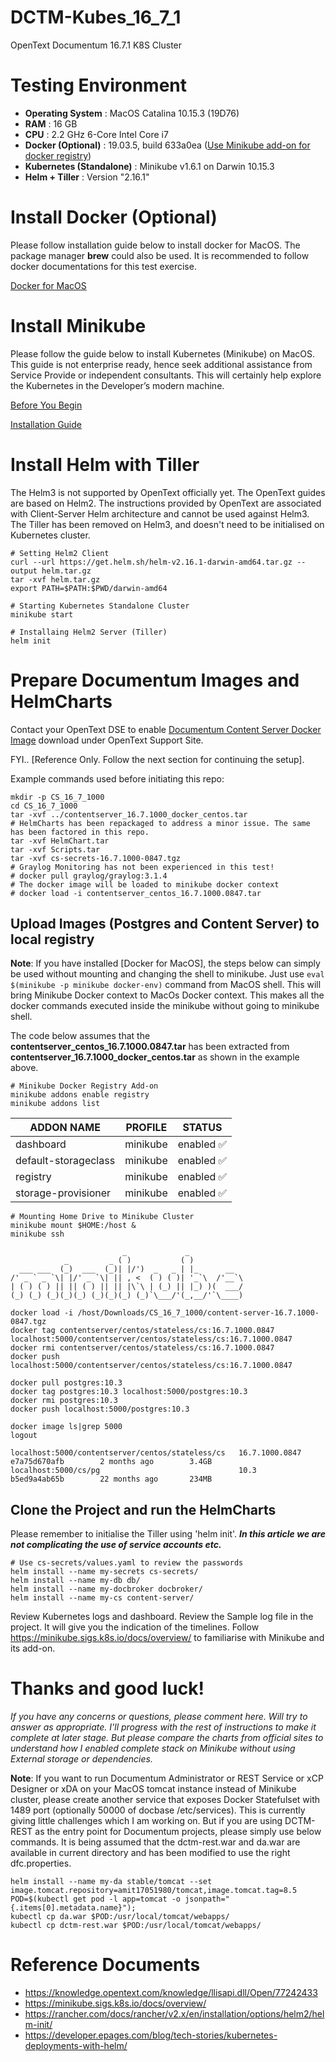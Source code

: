 # DCTM-Kubes_16_7_1
OpenText Documentum 16.7.1 K8S Cluster

# Testing Environment 
* **Operating System** : MacOS Catalina 10.15.3 (19D76)
* **RAM** : 16 GB
* **CPU** : 2.2 GHz 6-Core Intel Core i7
* **Docker (Optional)** : 19.03.5, build 633a0ea ([Use Minikube add-on for docker registry](https://minikube.sigs.k8s.io/docs/tasks/docker_registry/))
* **Kubernetes (Standalone)** : Minikube v1.6.1 on Darwin 10.15.3
* **Helm + Tiller**	: Version "2.16.1"

# Install Docker (Optional)
Please follow installation guide below to install docker for MacOS. The package manager **brew** could also be used. It is recommended to follow docker documentations for this test exercise.

[Docker for MacOS](https://docs.docker.com/docker-for-mac/install/)

# Install Minikube
Please follow the guide below to install Kubernetes (Minikube) on MacOS. This guide is not enterprise ready, hence seek additional assistance from Service Provide or independent consultants. This will certainly help explore the Kubernetes in the Developer’s modern machine.

[Before You Begin](https://kubernetes.io/docs/tasks/tools/install-minikube/#minikube-before-you-begin-1 )

[Installation Guide](https://kubernetes.io/docs/tasks/tools/install-minikube/#tab-with-md-1)

# Install Helm with Tiller
The Helm3 is not supported by OpenText officially yet. The OpenText guides are based on Helm2. The instructions provided by OpenText are associated with Client-Server Helm architecture and cannot be used against Helm3. The Tiller has been removed on Helm3, and doesn't need to be initialised on Kubernetes cluster. 

```
# Setting Helm2 Client
curl --url https://get.helm.sh/helm-v2.16.1-darwin-amd64.tar.gz --output helm.tar.gz
tar -xvf helm.tar.gz
export PATH=$PATH:$PWD/darwin-amd64

# Starting Kubernetes Standalone Cluster
minikube start

# Installaing Helm2 Server (Tiller)
helm init
```

# Prepare Documentum Images and HelmCharts
Contact your OpenText DSE to enable [Documentum Content Server Docker Image](https://mimage.opentext.com/support/ecm/secure/software/dell/documentum/documentumcontentserver/16.7.1/contentserver_16.7.1000_docker_centos.tar) download under OpenText Support Site.

FYI.. [Reference Only. Follow the next section for continuing the setup].

Example commands used before initiating this repo:
```
mkdir -p CS_16_7_1000
cd CS_16_7_1000
tar -xvf ../contentserver_16.7.1000_docker_centos.tar
# HelmCharts has been repackaged to address a minor issue. The same has been factored in this repo.
tar -xvf HelmChart.tar
tar -xvf Scripts.tar
tar -xvf cs-secrets-16.7.1000-0847.tgz
# Graylog Monitoring has not been experienced in this test!
# docker pull graylog/graylog:3.1.4
# The docker image will be loaded to minikube docker context
# docker load -i contentserver_centos_16.7.1000.0847.tar
```

## Upload Images (Postgres and Content Server) to local registry
**Note**: If you have installed [Docker for MacOS], the steps below can simply be used without mounting and changing the shell to minikube. Just use `eval $(minikube -p minikube docker-env)` command from MacOS shell. This will bring Minikube Docker context to MacOs Docker context. This makes all the docker commands executed inside the minikube without going to minikube shell.

The code below assumes that the **contentserver_centos_16.7.1000.0847.tar** has been extracted from **contentserver_16.7.1000_docker_centos.tar** as shown in the example above.
```
# Minikube Docker Registry Add-on
minikube addons enable registry
minikube addons list
```
|         ADDON NAME          | PROFILE  |    STATUS    |
|-----------------------------|----------|--------------|
| dashboard                   | minikube | enabled ✅   |
| default-storageclass        | minikube | enabled ✅   |
| registry                    | minikube | enabled ✅   |
| storage-provisioner         | minikube | enabled ✅   |
```
# Mounting Home Drive to Minikube Cluster
minikube mount $HOME:/host &
minikube ssh
```
```
                         _             _            
            _         _ ( )           ( )           
  ___ ___  (_)  ___  (_)| |/')  _   _ | |_      __  
/' _ ` _ `\| |/' _ `\| || , <  ( ) ( )| '_`\  /'__`\
| ( ) ( ) || || ( ) || || |\`\ | (_) || |_) )(  ___/
(_) (_) (_)(_)(_) (_)(_)(_) (_)`\___/'(_,__/'`\____)
```
```
docker load -i /host/Downloads/CS_16_7_1000/content-server-16.7.1000-0847.tgz
docker tag contentserver/centos/stateless/cs:16.7.1000.0847 localhost:5000/contentserver/centos/stateless/cs:16.7.1000.0847
docker rmi contentserver/centos/stateless/cs:16.7.1000.0847
docker push localhost:5000/contentserver/centos/stateless/cs:16.7.1000.0847

docker pull postgres:10.3
docker tag postgres:10.3 localhost:5000/postgres:10.3
docker rmi postgres:10.3
docker push localhost:5000/postgres:10.3

docker image ls|grep 5000
logout
```
```
localhost:5000/contentserver/centos/stateless/cs   16.7.1000.0847      e7a75d670afb        2 months ago        3.4GB
localhost:5000/cs/pg                               10.3                b5ed9a4ab65b        22 months ago       234MB
```

## Clone the Project and run the HelmCharts
Please remember to initialise the Tiller using 'helm init'. _**In this article we are not complicating the use of service accounts etc.**_

```
# Use cs-secrets/values.yaml to review the passwords
helm install --name my-secrets cs-secrets/
helm install --name my-db db/
helm install --name my-docbroker docbroker/
helm install --name my-cs content-server/
```

Review Kubernetes logs and dashboard. Review the Sample log file in the project. It will give you the indication of the timelines. Follow https://minikube.sigs.k8s.io/docs/overview/ to familiarise with Minikube and its add-on.

# Thanks and good luck!
_If you have any concerns or questions, please comment here. Will try to answer as appropriate.
I'll progress with the rest of instructions to make it complete at later stage. But please compare the charts from official sites to understand how I enabled complete stack on Minikube without using External storage or dependencies._

**Note**: If you want to run Documentum Administrator or REST Service or xCP Designer or xDA on your MacOS tomcat instance instead of Minikube cluster, please create another service that exposes Docker Statefulset with 1489 port (optionally 50000 of docbase /etc/services). This is currently giving little challenges which I am working on. 
But if you are using DCTM-REST as the entry point for Documentum projects, please simply use below commands. It is being assumed that the dctm-rest.war and da.war are available in current directory and has been modified to use the right dfc.properties.

```
helm install --name my-da stable/tomcat --set image.tomcat.repository=amit17051980/tomcat,image.tomcat.tag=8.5
POD=$(kubectl get pod -l app=tomcat -o jsonpath="{.items[0].metadata.name}");
kubectl cp da.war $POD:/usr/local/tomcat/webapps/
kubectl cp dctm-rest.war $POD:/usr/local/tomcat/webapps/
```

# Reference Documents 
* https://knowledge.opentext.com/knowledge/llisapi.dll/Open/77242433 
* https://minikube.sigs.k8s.io/docs/overview/
* https://rancher.com/docs/rancher/v2.x/en/installation/options/helm2/helm-init/
* https://developer.epages.com/blog/tech-stories/kubernetes-deployments-with-helm/


